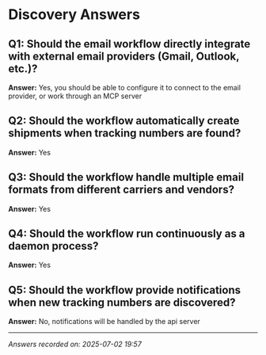 # Discovery Answers

## Q1: Should the email workflow directly integrate with external email providers (Gmail, Outlook, etc.)?
**Answer:** Yes, you should be able to configure it to connect to the email provider, or work through an MCP server

## Q2: Should the workflow automatically create shipments when tracking numbers are found?
**Answer:** Yes

## Q3: Should the workflow handle multiple email formats from different carriers and vendors?
**Answer:** Yes

## Q4: Should the workflow run continuously as a daemon process?
**Answer:** Yes

## Q5: Should the workflow provide notifications when new tracking numbers are discovered?
**Answer:** No, notifications will be handled by the api server

---

*Answers recorded on: 2025-07-02 19:57*
